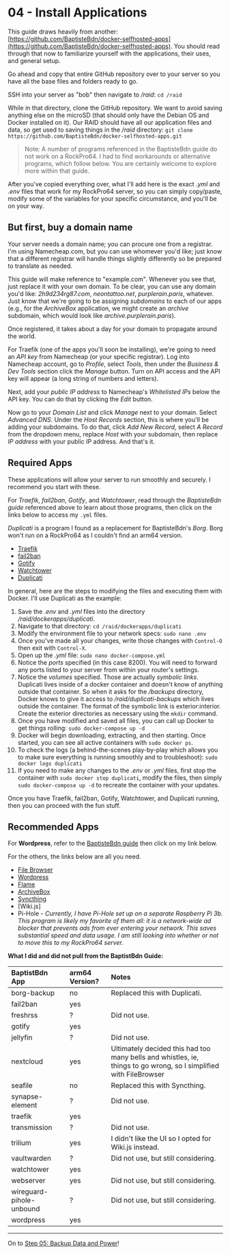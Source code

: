 # 04 - Install Applications

This guide draws heavily from another: [https://github.com/BaptisteBdn/docker-selfhosted-apps](https://github.com/BaptisteBdn/docker-selfhosted-apps). You should read through that now to familiarize yourself with the applications, their uses, and general setup. 

Go ahead and copy that entire GitHub repository over to your server so you have all the base files and folders ready to go. 

SSH into your server as "bob" then navigate to */raid*:
`cd /raid`

While in that directory, clone the GitHub repository. We want to avoid saving anything else on the microSD (that should only have the Debian OS and Docker installed on it). Our RAID should have  all our application files and data, so get used to saving things in the */raid* directory:
`git clone https://github.com/BaptisteBdn/docker-selfhosted-apps.git`

> Note: A number of programs referenced in the BaptisteBdn guide do not work on a RockPro64. I had to find workarounds or alternative programs, which follow below. You are certainly welcome to explore more within that guide.

After you've copied everything over, what I'll add here is the exact *.yml* and *.env* files that work for my RockPro64 server, so you can simply copy/paste, modify some of the variables for your specific circumstance, and you'll be on your way.

## But first, buy a domain name

Your server needs a domain name; you can procure one from a registrar. I'm using Namecheap.com, but you can use whomever you'd like; just know that a different registrar will handle things slightly differently so be prepared to translate as needed.

This guide will make reference to "example.com". Whenever you see that, just replace it with your own domain. To be clear, you can use any domain you'd like: *2h9d234rg87.com*, *neontattoo.net*, *purplerain.paris*, whatever. Just know that we're going to be assigning *subdomains* to each of our apps (e.g., for the *ArchiveBox* application, we might create an *archive* subdomain, which would look like *archive.purplerain.paris*).

Once registered, it takes about a day for your domain to propagate around the world.

For Traefik (one of the apps you'll soon be installing), we're going to need an *API key* from Namecheap (or your specific registrar). Log into Namecheap account, go to *Profile*, select *Tools*, then under the *Business & Dev Tools* section click the *Manage* button. Turn on API access and the API key will appear (a long string of numbers and letters). 

Next, add your *public IP address* to Namecheap's *Whitelisted IPs* below the API key. You can do that by clicking the *Edit* button.

Now go to your *Domain List* and click *Manage* next to your domain. Select *Advanced DNS*. Under the *Host Records* section, this is where you'll be adding your subdomains. To do that, click *Add New Record*, select *A Record* from the dropdown menu, replace *Host* with your subdomain, then replace *IP address* with your public IP address. And that's it.


## Required Apps
These applications will allow your server to run smoothly and securely. I recommend you start with these.

For *Traefik*, *fail2ban*, *Gotify*, and *Watchtower*, read through the *BaptisteBdn guide* referenced above to learn about those programs, then click on the links below to access my `.yml` files.

*Duplicati* is a program I found as a replacement for BaptisteBdn's *Borg*. Borg won't run on a RockPro64 as I couldn't find an arm64 version.

* [Traefik](traefik/)
* [fail2ban](fail2ban/)
* [Gotify](gotify/)
* [Watchtower](watchtower/)
* [Duplicati](duplicati/)

In general, here are the steps to modifying the files and executing them with Docker. I'll use Duplicati as the example:

1. Save the *.env* and *.yml* files into the directory */raid/dockerapps/duplicati*.
2. Navigate to that directory: `cd /raid/dockerapps/duplicati`
3. Modify the environment file to your network specs: `sudo nano .env`
4. Once you've made all your changes, write those changes with `Control-O` then exit with `Control-X`.
5. Open up the *.yml* file: `sudo nano docker-compose.yml`
6. Notice the *ports* specified (in this case 8200). You will need to forward any ports listed to your server from within your router's settings.
7. Notice the *volumes* specified. Those are actually *symbolic links*. Duplicati lives inside of a docker container and doesn't know of anything outside that container. So when it asks for the */backups* directory, Docker knows to give it access to */raid/duplicati-backups* which lives outside the container. The format of the symbolic link is exterior:interior. Create the exterior directories as necessary using the `mkdir` command.
8. Once you have modified and saved all files, you can call up Docker to get things rolling: `sudo docker-compose up -d`
9. Docker will begin downloading, extracting, and then starting. Once started, you can see all active containers with `sudo docker ps`.
10. To check the logs (a behind-the-scenes play-by-play which allows you to make sure everything is running smoothly and to troubleshoot): `sudo docker logs duplicati`
11. If you need to make any changes to the *.env* or *.yml* files, first stop the container with `sudo docker stop duplicati`, modify the files, then simply `sudo docker-compose up -d` to recreate the container with your updates.

Once you have Traefik, fail2ban, Gotify, Watchtower, and Duplicati running, then you can proceed with the fun stuff.


## Recommended Apps

For **Wordpress**, refer to the [BaptisteBdn guide](https://github.com/BaptisteBdn/docker-selfhosted-apps) then click on my link below.

For the others, the links below are all you need.

* [File Browser](filebrowser/)
* [Wordpress](wordpress/)
* [Flame](flame/)
* [ArchiveBox](archivebox/)
* [Syncthing](syncthing/)
* [Wiki.js]
* Pi-Hole - *Currently, I have Pi-Hole set up on a separate Raspberry Pi 3b. This program is likely my favorite of them all: it is a network-wide ad blocker that prevents ads from ever entering your network. This saves substantial speed and data usage. I am still looking into whether or not to move this to my RockPro64 server.*

**What I did and did not pull from the BaptistBdn Guide:**

| BaptistBdn App | arm64 Version? | Notes |
|:--|:--|:--|
| borg-backup | no | Replaced this with Duplicati. |
| fail2ban | yes |  |
| freshrss | ? | Did not use. |
| gotify | yes |  |
| jellyfin | ? | Did not use. |
| nextcloud | yes | Ultimately decided this had too many bells and whistles, ie, things to go wrong, so I simplified with FileBrowser |
| seafile | no | Replaced this with Syncthing. |
| synapse-element | ? | Did not use. |
| traefik | yes |  |
| transmission | ? | Did not use. |
| trilium | yes | I didn't like the UI so I opted for Wiki.js instead. |
| vaultwarden | ? | Did not use, but still considering. |
| watchtower | yes |  |
| webserver | yes | Did not use, but still considering. |
| wireguard-pihole-unbound | ? | Did not use, but still considering. |
| wordpress | yes |  |

***

On to [Step 05: Backup Data and Power](05-backup-data-and-power.md)!
